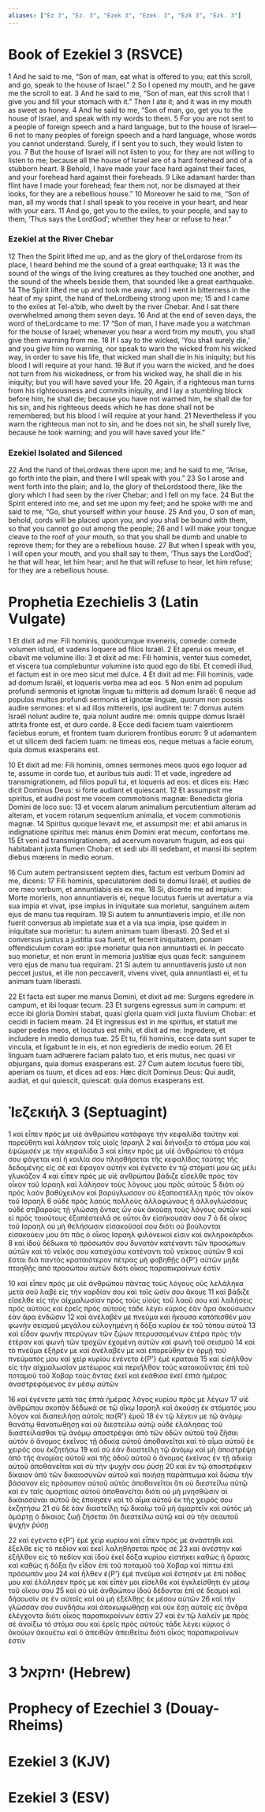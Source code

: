 ```yaml
---
aliases: ["Ez 3", "Ez. 3", "Ezek 3", "Ezek. 3", "Ezk 3", "Ezk. 3"]
---
```



# Book of Ezekiel 3 (RSVCE)

1 And he said to me, “Son of man, eat what is offered to you; eat this scroll, and go, speak to the house of Israel.”
2 So I opened my mouth, and he gave me the scroll to eat.
3 And he said to me, “Son of man, eat this scroll that I give you and fill your stomach with it.” Then I ate it; and it was in my mouth as sweet as honey.
4 And he said to me, “Son of man, go, get you to the house of Israel, and speak with my words to them.
5 For you are not sent to a people of foreign speech and a hard language, but to the house of Israel—
6 not to many peoples of foreign speech and a hard language, whose words you cannot understand. Surely, if I sent you to such, they would listen to you.
7 But the house of Israel will not listen to you; for they are not willing to listen to me; because all the house of Israel are of a hard forehead and of a stubborn heart.
8 Behold, I have made your face hard against their faces, and your forehead hard against their foreheads.
9 Like adamant harder than flint have I made your forehead; fear them not, nor be dismayed at their looks, for they are a rebellious house.”
10 Moreover he said to me, “Son of man, all my words that I shall speak to you receive in your heart, and hear with your ears.
11 And go, get you to the exiles, to your people, and say to them, ‘Thus says the LordGod’; whether they hear or refuse to hear.”
### Ezekiel at the River Chebar
12 Then the Spirit lifted me up, and as the glory of theLordarose from its place, I heard behind me the sound of a great earthquake;
13 it was the sound of the wings of the living creatures as they touched one another, and the sound of the wheels beside them, that sounded like a great earthquake.
14 The Spirit lifted me up and took me away, and I went in bitterness in the heat of my spirit, the hand of theLordbeing strong upon me;
15 and I came to the exiles at Tel-aʹbib, who dwelt by the river Chebar. And I sat there overwhelmed among them seven days.
16 And at the end of seven days, the word of theLordcame to me:
17 “Son of man, I have made you a watchman for the house of Israel; whenever you hear a word from my mouth, you shall give them warning from me.
18 If I say to the wicked, ‘You shall surely die,’ and you give him no warning, nor speak to warn the wicked from his wicked way, in order to save his life, that wicked man shall die in his iniquity; but his blood I will require at your hand.
19 But if you warn the wicked, and he does not turn from his wickedness, or from his wicked way, he shall die in his iniquity; but you will have saved your life.
20 Again, if a righteous man turns from his righteousness and commits iniquity, and I lay a stumbling block before him, he shall die; because you have not warned him, he shall die for his sin, and his righteous deeds which he has done shall not be remembered; but his blood I will require at your hand.
21 Nevertheless if you warn the righteous man not to sin, and he does not sin, he shall surely live, because he took warning; and you will have saved your life.”
### Ezekiel Isolated and Silenced
22 And the hand of theLordwas there upon me; and he said to me, “Arise, go forth into the plain, and there I will speak with you.”
23 So I arose and went forth into the plain; and lo, the glory of theLordstood there, like the glory which I had seen by the river Chebar; and I fell on my face.
24 But the Spirit entered into me, and set me upon my feet; and he spoke with me and said to me, “Go, shut yourself within your house.
25 And you, O son of man, behold, cords will be placed upon you, and you shall be bound with them, so that you cannot go out among the people;
26 and I will make your tongue cleave to the roof of your mouth, so that you shall be dumb and unable to reprove them; for they are a rebellious house.
27 But when I speak with you, I will open your mouth, and you shall say to them, ‘Thus says the LordGod’; he that will hear, let him hear; and he that will refuse to hear, let him refuse; for they are a rebellious house.


# Prophetia Ezechielis 3 (Latin Vulgate)

1 Et dixit ad me: Fili hominis, quodcumque inveneris, comede: comede volumen istud, et vadens loquere ad filios Israël.
2 Et aperui os meum, et cibavit me volumine illo:
3 et dixit ad me: Fili hominis, venter tuus comedet, et viscera tua complebuntur volumine isto quod ego do tibi. Et comedi illud, et factum est in ore meo sicut mel dulce.
4 Et dixit ad me: Fili hominis, vade ad domum Israël, et loqueris verba mea ad eos.
5 Non enim ad populum profundi sermonis et ignotæ linguæ tu mitteris ad domum Israël:
6 neque ad populos multos profundi sermonis et ignotæ linguæ, quorum non possis audire sermones: et si ad illos mittereris, ipsi audirent te:
7 domus autem Israël nolunt audire te, quia nolunt audire me: omnis quippe domus Israël attrita fronte est, et duro corde.
8 Ecce dedi faciem tuam valentiorem faciebus eorum, et frontem tuam duriorem frontibus eorum:
9 ut adamantem et ut silicem dedi faciem tuam: ne timeas eos, neque metuas a facie eorum, quia domus exasperans est.

10 Et dixit ad me: Fili hominis, omnes sermones meos quos ego loquor ad te, assume in corde tuo, et auribus tuis audi:
11 et vade, ingredere ad transmigrationem, ad filios populi tui, et loqueris ad eos: et dices eis: Hæc dicit Dominus Deus: si forte audiant et quiescant.
12 Et assumpsit me spiritus, et audivi post me vocem commotionis magnæ: Benedicta gloria Domini de loco suo:
13 et vocem alarum animalium percutientium alteram ad alteram, et vocem rotarum sequentium animalia, et vocem commotionis magnæ.
14 Spiritus quoque levavit me, et assumpsit me: et abii amarus in indignatione spiritus mei: manus enim Domini erat mecum, confortans me.
15 Et veni ad transmigrationem, ad acervum novarum frugum, ad eos qui habitabant juxta flumen Chobar: et sedi ubi illi sedebant, et mansi ibi septem diebus mœrens in medio eorum.

16 Cum autem pertransissent septem dies, factum est verbum Domini ad me, dicens:
17 Fili hominis, speculatorem dedi te domui Israël, et audies de ore meo verbum, et annuntiabis eis ex me.
18 Si, dicente me ad impium: Morte morieris, non annuntiaveris ei, neque locutus fueris ut avertatur a via sua impia et vivat, ipse impius in iniquitate sua morietur, sanguinem autem ejus de manu tua requiram.
19 Si autem tu annuntiaveris impio, et ille non fuerit conversus ab impietate sua et a via sua impia, ipse quidem in iniquitate sua morietur: tu autem animam tuam liberasti.
20 Sed et si conversus justus a justitia sua fuerit, et fecerit iniquitatem, ponam offendiculum coram eo: ipse morietur quia non annuntiasti ei. In peccato suo morietur, et non erunt in memoria justitiæ ejus quas fecit: sanguinem vero ejus de manu tua requiram.
21 Si autem tu annuntiaveris justo ut non peccet justus, et ille non peccaverit, vivens vivet, quia annuntiasti ei, et tu animam tuam liberasti.

22 Et facta est super me manus Domini, et dixit ad me: Surgens egredere in campum, et ibi loquar tecum.
23 Et surgens egressus sum in campum: et ecce ibi gloria Domini stabat, quasi gloria quam vidi juxta fluvium Chobar: et cecidi in faciem meam.
24 Et ingressus est in me spiritus, et statuit me super pedes meos, et locutus est mihi, et dixit ad me: Ingredere, et includere in medio domus tuæ.
25 Et tu, fili hominis, ecce data sunt super te vincula, et ligabunt te in eis, et non egredieris de medio eorum.
26 Et linguam tuam adhærere faciam palato tuo, et eris mutus, nec quasi vir objurgans, quia domus exasperans est.
27 Cum autem locutus fuero tibi, aperiam os tuum, et dices ad eos: Hæc dicit Dominus Deus: Qui audit, audiat, et qui quiescit, quiescat: quia domus exasperans est.


# Ἰεζεκιήλ 3 (Septuagint)

1 καὶ εἶπεν πρός με υἱὲ ἀνθρώπου κατάφαγε τὴν κεφαλίδα ταύτην καὶ πορεύθητι καὶ λάλησον τοῖς υἱοῖς Ισραηλ
2 καὶ διήνοιξα τὸ στόμα μου καὶ ἐψώμισέν με τὴν κεφαλίδα
3 καὶ εἶπεν πρός με υἱὲ ἀνθρώπου τὸ στόμα σου φάγεται καὶ ἡ κοιλία σου πλησθήσεται τῆς κεφαλίδος ταύτης τῆς δεδομένης εἰς σέ καὶ ἔφαγον αὐτήν καὶ ἐγένετο ἐν τῷ στόματί μου ὡς μέλι γλυκάζον
4 καὶ εἶπεν πρός με υἱὲ ἀνθρώπου βάδιζε εἴσελθε πρὸς τὸν οἶκον τοῦ Ισραηλ καὶ λάλησον τοὺς λόγους μου πρὸς αὐτούς
5 διότι οὐ πρὸς λαὸν βαθύχειλον καὶ βαρύγλωσσον σὺ ἐξαποστέλλῃ πρὸς τὸν οἶκον τοῦ Ισραηλ
6 οὐδὲ πρὸς λαοὺς πολλοὺς ἀλλοφώνους ἢ ἀλλογλώσσους οὐδὲ στιβαροὺς τῇ γλώσσῃ ὄντας ὧν οὐκ ἀκούσῃ τοὺς λόγους αὐτῶν καὶ εἰ πρὸς τοιούτους ἐξαπέστειλά σε οὗτοι ἂν εἰσήκουσάν σου
7 ὁ δὲ οἶκος τοῦ Ισραηλ οὐ μὴ θελήσωσιν εἰσακοῦσαί σου διότι οὐ βούλονται εἰσακούειν μου ὅτι πᾶς ὁ οἶκος Ισραηλ φιλόνεικοί εἰσιν καὶ σκληροκάρδιοι
8 καὶ ἰδοὺ δέδωκα τὸ πρόσωπόν σου δυνατὸν κατέναντι τῶν προσώπων αὐτῶν καὶ τὸ νεῖκός σου κατισχύσω κατέναντι τοῦ νείκους αὐτῶν
9 καὶ ἔσται διὰ παντὸς κραταιότερον πέτρας μὴ φοβηθῇς ἀ{P'} αὐτῶν μηδὲ πτοηθῇς ἀπὸ προσώπου αὐτῶν διότι οἶκος παραπικραίνων ἐστίν

10 καὶ εἶπεν πρός με υἱὲ ἀνθρώπου πάντας τοὺς λόγους οὓς λελάληκα μετὰ σοῦ λαβὲ εἰς τὴν καρδίαν σου καὶ τοῖς ὠσίν σου ἄκουε
11 καὶ βάδιζε εἴσελθε εἰς τὴν αἰχμαλωσίαν πρὸς τοὺς υἱοὺς τοῦ λαοῦ σου καὶ λαλήσεις πρὸς αὐτοὺς καὶ ἐρεῖς πρὸς αὐτούς τάδε λέγει κύριος ἐὰν ἄρα ἀκούσωσιν ἐὰν ἄρα ἐνδῶσιν
12 καὶ ἀνέλαβέν με πνεῦμα καὶ ἤκουσα κατόπισθέν μου φωνὴν σεισμοῦ μεγάλου εὐλογημένη ἡ δόξα κυρίου ἐκ τοῦ τόπου αὐτοῦ
13 καὶ εἶδον φωνὴν πτερύγων τῶν ζῴων πτερυσσομένων ἑτέρα πρὸς τὴν ἑτέραν καὶ φωνὴ τῶν τροχῶν ἐχομένη αὐτῶν καὶ φωνὴ τοῦ σεισμοῦ
14 καὶ τὸ πνεῦμα ἐξῆρέν με καὶ ἀνέλαβέν με καὶ ἐπορεύθην ἐν ὁρμῇ τοῦ πνεύματός μου καὶ χεὶρ κυρίου ἐγένετο ἐ{P'} ἐμὲ κραταιά
15 καὶ εἰσῆλθον εἰς τὴν αἰχμαλωσίαν μετέωρος καὶ περιῆλθον τοὺς κατοικοῦντας ἐπὶ τοῦ ποταμοῦ τοῦ Χοβαρ τοὺς ὄντας ἐκεῖ καὶ ἐκάθισα ἐκεῖ ἑπτὰ ἡμέρας ἀναστρεφόμενος ἐν μέσῳ αὐτῶν

16 καὶ ἐγένετο μετὰ τὰς ἑπτὰ ἡμέρας λόγος κυρίου πρός με λέγων
17 υἱὲ ἀνθρώπου σκοπὸν δέδωκά σε τῷ οἴκῳ Ισραηλ καὶ ἀκούσῃ ἐκ στόματός μου λόγον καὶ διαπειλήσῃ αὐτοῖς πα{R'} ἐμοῦ
18 ἐν τῷ λέγειν με τῷ ἀνόμῳ θανάτῳ θανατωθήσῃ καὶ οὐ διεστείλω αὐτῷ οὐδὲ ἐλάλησας τοῦ διαστείλασθαι τῷ ἀνόμῳ ἀποστρέψαι ἀπὸ τῶν ὁδῶν αὐτοῦ τοῦ ζῆσαι αὐτόν ὁ ἄνομος ἐκεῖνος τῇ ἀδικίᾳ αὐτοῦ ἀποθανεῖται καὶ τὸ αἷμα αὐτοῦ ἐκ χειρός σου ἐκζητήσω
19 καὶ σὺ ἐὰν διαστείλῃ τῷ ἀνόμῳ καὶ μὴ ἀποστρέψῃ ἀπὸ τῆς ἀνομίας αὐτοῦ καὶ τῆς ὁδοῦ αὐτοῦ ὁ ἄνομος ἐκεῖνος ἐν τῇ ἀδικίᾳ αὐτοῦ ἀποθανεῖται καὶ σὺ τὴν ψυχήν σου ῥύσῃ
20 καὶ ἐν τῷ ἀποστρέφειν δίκαιον ἀπὸ τῶν δικαιοσυνῶν αὐτοῦ καὶ ποιήσῃ παράπτωμα καὶ δώσω τὴν βάσανον εἰς πρόσωπον αὐτοῦ αὐτὸς ἀποθανεῖται ὅτι οὐ διεστείλω αὐτῷ καὶ ἐν ταῖς ἁμαρτίαις αὐτοῦ ἀποθανεῖται διότι οὐ μὴ μνησθῶσιν αἱ δικαιοσύναι αὐτοῦ ἃς ἐποίησεν καὶ τὸ αἷμα αὐτοῦ ἐκ τῆς χειρός σου ἐκζητήσω
21 σὺ δὲ ἐὰν διαστείλῃ τῷ δικαίῳ τοῦ μὴ ἁμαρτεῖν καὶ αὐτὸς μὴ ἁμάρτῃ ὁ δίκαιος ζωῇ ζήσεται ὅτι διεστείλω αὐτῷ καὶ σὺ τὴν σεαυτοῦ ψυχὴν ῥύσῃ

22 καὶ ἐγένετο ἐ{P'} ἐμὲ χεὶρ κυρίου καὶ εἶπεν πρός με ἀνάστηθι καὶ ἔξελθε εἰς τὸ πεδίον καὶ ἐκεῖ λαληθήσεται πρὸς σέ
23 καὶ ἀνέστην καὶ ἐξῆλθον εἰς τὸ πεδίον καὶ ἰδοὺ ἐκεῖ δόξα κυρίου εἱστήκει καθὼς ἡ ὅρασις καὶ καθὼς ἡ δόξα ἣν εἶδον ἐπὶ τοῦ ποταμοῦ τοῦ Χοβαρ καὶ πίπτω ἐπὶ πρόσωπόν μου
24 καὶ ἦλθεν ἐ{P'} ἐμὲ πνεῦμα καὶ ἔστησέν με ἐπὶ πόδας μου καὶ ἐλάλησεν πρός με καὶ εἶπέν μοι εἴσελθε καὶ ἐγκλείσθητι ἐν μέσῳ τοῦ οἴκου σου
25 καὶ σύ υἱὲ ἀνθρώπου ἰδοὺ δέδονται ἐπὶ σὲ δεσμοί καὶ δήσουσίν σε ἐν αὐτοῖς καὶ οὐ μὴ ἐξέλθῃς ἐκ μέσου αὐτῶν
26 καὶ τὴν γλῶσσάν σου συνδήσω καὶ ἀποκωφωθήσῃ καὶ οὐκ ἔσῃ αὐτοῖς εἰς ἄνδρα ἐλέγχοντα διότι οἶκος παραπικραίνων ἐστίν
27 καὶ ἐν τῷ λαλεῖν με πρὸς σὲ ἀνοίξω τὸ στόμα σου καὶ ἐρεῖς πρὸς αὐτούς τάδε λέγει κύριος ὁ ἀκούων ἀκουέτω καὶ ὁ ἀπειθῶν ἀπειθείτω διότι οἶκος παραπικραίνων ἐστίν


# 3 יחזקאל (Hebrew)


# Prophecy of Ezechiel 3 (Douay-Rheims)


# Ezekiel 3 (KJV)


# Ezekiel 3 (ESV)

